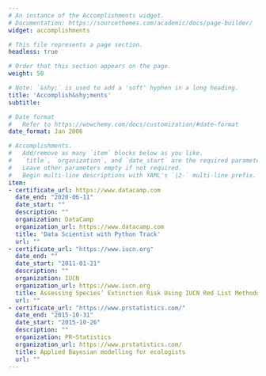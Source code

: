 ```yaml
---
# An instance of the Accomplishments widget.
# Documentation: https://sourcethemes.com/academic/docs/page-builder/
widget: accomplishments

# This file represents a page section.
headless: true

# Order that this section appears on the page.
weight: 50

# Note: `&shy;` is used to add a 'soft' hyphen in a long heading.
title: 'Accomplish&shy;ments'
subtitle:

# Date format
#   Refer to https://wowchemy.com/docs/customization/#date-format
date_format: Jan 2006

# Accomplishments.
#   Add/remove as many `item` blocks below as you like.
#   `title`, `organization`, and `date_start` are the required parameters.
#   Leave other parameters empty if not required.
#   Begin multi-line descriptions with YAML's `|2-` multi-line prefix.
item:
- certificate_url: https://www.datacamp.com
  date_end: "2020-06-11"
  date_start: ""
  description: ""
  organization: DataCamp
  organization_url: https://www.datacamp.com
  title: 'Data Scientist with Python Track'
  url: ""
- certificate_url: "https://www.iucn.org"
  date_end: ""
  date_start: "2011-01-21"
  description: ""
  organization: IUCN
  organization_url: https://www.iucn.org
  title: Assessing Species’ Extinction Risk Using IUCN Red List Methodology
  url: ""
- certificate_url: "https://www.prstatistics.com/"
  date_end: "2015-10-31"
  date_start: "2015-10-26"
  description: ""
  organization: PR~Statistics
  organization_url: https://www.prstatistics.com/
  title: Applied Bayesian modelling for ecologists
  url: ""
---
```


